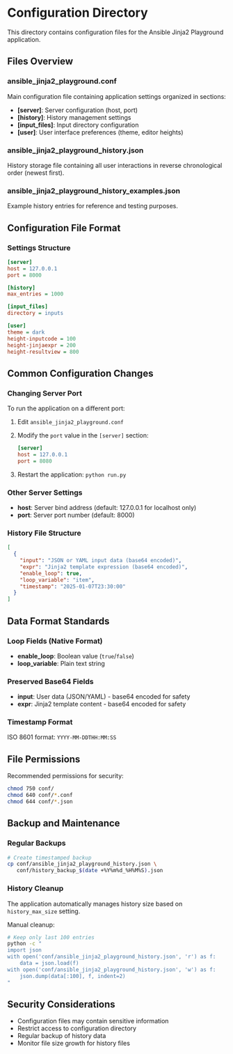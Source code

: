 # Configuration Directory

This directory contains configuration files for the Ansible Jinja2 Playground application.

## Files Overview

### ansible_jinja2_playground.conf

Main configuration file containing application settings organized in sections:

- **[server]**: Server configuration (host, port)
- **[history]**: History management settings
- **[input_files]**: Input directory configuration
- **[user]**: User interface preferences (theme, editor heights)

### ansible_jinja2_playground_history.json

History storage file containing all user interactions in reverse chronological
order (newest first).

### ansible_jinja2_playground_history_examples.json

Example history entries for reference and testing purposes.

## Configuration File Format

### Settings Structure

```ini
[server]
host = 127.0.0.1
port = 8000

[history]
max_entries = 1000

[input_files]
directory = inputs

[user]
theme = dark
height-inputcode = 100
height-jinjaexpr = 200
height-resultview = 800
```

## Common Configuration Changes

### Changing Server Port

To run the application on a different port:

1. Edit `ansible_jinja2_playground.conf`
2. Modify the `port` value in the `[server]` section:

   ```ini
   [server]
   host = 127.0.0.1
   port = 8080
   ```

3. Restart the application: `python run.py`

### Other Server Settings

- **host**: Server bind address (default: 127.0.0.1 for localhost only)
- **port**: Server port number (default: 8000)

### History File Structure

```json
[
  {
    "input": "JSON or YAML input data (base64 encoded)",
    "expr": "Jinja2 template expression (base64 encoded)",
    "enable_loop": true,
    "loop_variable": "item",
    "timestamp": "2025-01-07T23:30:00"
  }
]
```

## Data Format Standards

### Loop Fields (Native Format)

- **enable_loop**: Boolean value (`true`/`false`)
- **loop_variable**: Plain text string

### Preserved Base64 Fields

- **input**: User data (JSON/YAML) - base64 encoded for safety
- **expr**: Jinja2 template content - base64 encoded for safety

### Timestamp Format

ISO 8601 format: `YYYY-MM-DDTHH:MM:SS`

## File Permissions

Recommended permissions for security:

```bash
chmod 750 conf/
chmod 640 conf/*.conf
chmod 644 conf/*.json
```

## Backup and Maintenance

### Regular Backups

```bash
# Create timestamped backup
cp conf/ansible_jinja2_playground_history.json \
   conf/history_backup_$(date +%Y%m%d_%H%M%S).json
```

### History Cleanup

The application automatically manages history size based on `history_max_size` setting.

Manual cleanup:

```bash
# Keep only last 100 entries
python -c "
import json
with open('conf/ansible_jinja2_playground_history.json', 'r') as f:
    data = json.load(f)
with open('conf/ansible_jinja2_playground_history.json', 'w') as f:
    json.dump(data[:100], f, indent=2)
"
```

## Security Considerations

- Configuration files may contain sensitive information
- Restrict access to configuration directory
- Regular backup of history data
- Monitor file size growth for history files
